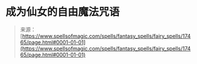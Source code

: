 <!--yml

category: 未分类

date: 2024-06-12 18:58:35

-->

# 成为仙女的自由魔法咒语

> 来源：[https://www.spellsofmagic.com/spells/fantasy_spells/fairy_spells/17465/page.html#0001-01-01](https://www.spellsofmagic.com/spells/fantasy_spells/fairy_spells/17465/page.html#0001-01-01)
